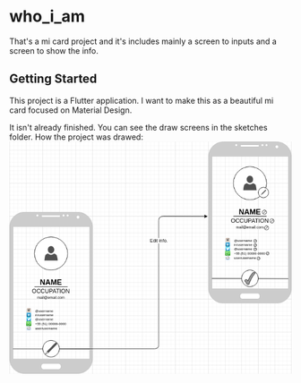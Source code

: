 # who_i_am

That's a mi card project and it's includes mainly a screen to inputs and a screen to show the info. 

## Getting Started

This project is a Flutter application. I want to make this as a beautiful mi card focused on Material Design.

It isn't already finished. You can see the draw screens in the sketches folder.
How the project was drawed:
![Project sketch](sketches/(Draw)Who_I_am-Mi_Card_App.png)
